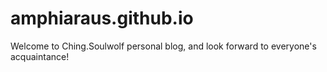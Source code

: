 # amphiaraus.github.io
Welcome to Ching.Soulwolf personal blog, and look forward to everyone's acquaintance! 
